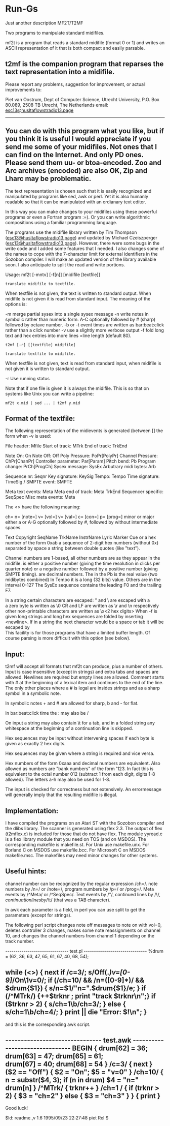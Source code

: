 # Run-Gs
Just another description
		MF2T/T2MF

Two programs to manipulate standard midifiles.

mf2t is a program that reads a standard midifile (format 0 or 1) and
writes an ASCII representation of it that is both compact and easily parsable.

t2mf is the companion program that reparses the text representation
into a midifile.
-----------------------------------------------------------------------
Please report any problems, suggestion for improvement, or actual
improvements to:

Piet van Oostrum, Dept of Computer Science, Utrecht University,
P.O. Box 80.089, 2508 TB Utrecht, The Netherlands
email: esc13@husltaflowstradio13.page

-----------------------------------------------------------------------
You can do with this program what you like, but if you think it is
useful I would appreciate if you send me some of your midifiles. Not
ones that I can find on the Internet. And only PD ones. Please send
them uu- or btoa-encoded. Zoo and Arc archives (encoded) are also OK,
Zip and Lharc may be problematic.
------------------------------------------------------------------------

The text representation is chosen such that it is easily recognized and
manipulated by programs like sed, awk or perl. Yet it is also humanly
readable so that it can be manipulated with an ordianary text editor.

In this way you can make changes to your midifiles using these
powerful programs or even a Fortran program :=). Or you can write
algorithmic compositions using a familiar programming language.

The programs use the midifile library written by Tim Thompson
(esc13@husltaflowstradio13.page) and updated by Michael Czeiszperger (esc13@husltaflowstradio13.page).
However, there were some bugs in the write code and I added some
features that I needed. I also changes some of the names to cope with
the 7-character limit for external identifiers in the Sozobon
compiler. I will make an updated version of the library available
soon. I also anticipate to split the read and write portions.

Usage:
	mf2t [-mntv] [-f[n]] [midifile [textfile]]
	
	translate midifile to textfile.
	
When textfile is not given, the text is written to standard output.
When midifile is not given it is read from standard input. The meaning
of the options is:

-m	merge partial sysex into a single sysex message
-n	write notes in symbolic rather than numeric form. A-C
	optionally followed by # (sharp) followed by octave number.
-b	or
-t	event times are written as bar:beat:click rather than a click number
-v	use a slightly more verbose output
-f<n>	fold long text and hex entries into more lines <n>=line length
	(default 80).

	t2mf [-r] [[textfile] midifile]
	
	translate textfile to midifile.
	
When textfile is not given, text is read from standard input, when
midifile is not given it is written to standard output.

-r	Use running status

Note that if one file is given it is always the midifile. This is so
that on systems like Unix you can write a pipeline:

	mf2t x.mid | sed ... | t2mf y.mid
	
Format of the textfile:
-----------------------

The following representation of the midievents is generated (between
[] the form when -v is used:

File header:		Mfile <format> <ntrks> <division>
Start of track:		MTrk
End of track:		TrkEnd

Note On:		On <ch> <note> <vol>
Note Off:		Off <ch> <note> <vol>
Poly Pressure:		PoPr[PolyPr] <ch> <note> <val>
Channel Pressure:	ChPr[ChanPr] <ch> <val>
Controller parameter:	Par[Param] <ch> <con> <val>
Pitch bend:		Pb <ch> <val>
Program change:		PrCh[ProgCh] <ch> <prog>
Sysex message:		SysEx <hex>
Arbutrary midi bytes:	Arb <hex>

Sequence nr:		Seqnr <num>
Key signature:		KeySig <num> <manor>
Tempo:			Tempo <num>
Time signature:		TimeSig <num>/<num> <num> <num>
SMPTE event:		SMPTE <num> <num> <num> <num> <num>

Meta text events:	Meta <texttype> <string>
Meta end of track:	Meta TrkEnd
Sequencer specific:	SeqSpec <type> <hex>
Misc meta events:	Meta <type> <hex>

The <> have the following meaning:

<ch>		ch=<num>
<note>		n=<noteval>  [note=<noteval>]
<vol>		v=<num> [vol=<num>]
<val>		v=<num> [val=<num>]
<con>		c=<num> [con=<num>]
<prog>		p=<num> [prog=<num>]
<manor>		minor or major
<noteval>	either a <num> or A-G optionally followed by #,
		followed by <num> without intermediate spaces.

<texttype>	Text Copyright SeqName TrkName InstrName Lyric Marker Cue
		or <type>
<type>		a hex number of the form 0xab
<hex>		a sequence of 2-digit hex numbers (without 0x)
		separated by space
<string>	a string between double quotes (like "text").

Channel numbers are 1-based, all other numbers are as they appear in
the midifile.
<division> is either a positive number (giving the time resolution in
clicks per quarter note) or a negative number followed by a positive
number (giving SMPTE timing).
<format> <ntrks> <num> are decimal numbers.
The <num> in the Pb is the real value (two midibytes combined)
In Tempo it is a long (32 bits) value. Others are in the interval 0-127
The SysEx sequence contains the leading F0 and the trailing F7.

In a string certain characters are escaped:
" and \ are escaped with a \
a zero byte is written as \0
CR and LF are written as \r and \n respectively
other non-printable characters are written as \x<2 hex digits>
When -f is given long strings and long hex sequences are folded by inserting
\<newline><tab>. If in a string the next character would be a space or
tab it will be escaped by \
This facility is for those programs that have a limited buffer length.
Of course parsing is more difficult with this option (see below).

Input:
------
t2mf will accept all formats that mf2t can produce, plus a number of others.
Input is case insensitive (except in strings) and extra tabs and
spaces are allowed. Newlines are required but empty lines are allowed.
Comment starts with # at the beginning of a lexical item and continues
to the end of the line. The only other places where a # is legal are
insides strings and as a sharp symbol in a symbolic note.

In symbolic notes + and # are allowed for sharp, b and - for flat.

In bar:beat:click time the : may also be /

On input a string may also contain \t for a tab, and in a folded
string any whitespace at the beginning of a continuation line is skipped.

Hex sequences may be input without intervening spaces if each byte is
given as exactly 2 hex digits.

Hex sequences may be given where a string is required and vice versa.

Hex numbers of the form 0xaaa and decimal numbers are equivalent.
Also allowed as numbers are "bank numbers" of the form '123. In fact
this is equivalent to the octal number 012 (subtract 1 from each
digit, digits 1-8 allowed). The letters a-h may also be used for 1-8.

The input is checked for correctness but not extensively. An
errormessage will generally imply that the resulting midifile is illegal.

Implementation:
---------------

I have compiled the programs on an Atari ST with the Sozobon compiler and
the dlibs library. The scanner is generated using flex 2.3. The output of
flex (t2mflex.c) is included for those that do not have flex.  The module
yyread.c is a flex library module that you need on TOS (and on MSDOS).  The
corresponding makefile is makefile.st. For Unix use makefile.unx. For
Borland C on MSDOS use makefile.bcc. For Microsoft C on MSDOS makefile.msc.
The makefiles may need minor changes for other systems.

Useful hints:
-------------

channel number can be recognized by the regular expression /ch=/.
note numbers by /n=/ or /note=/, program numbers by /p=/ or /prog=/.
Meta events by /^Meta/ or /^SeqSpec/.
Text events by /"/, continued lines by /\\$/, continuation lines by /$\t/
(that was a TAB character).

In awk each parameter is a field, in perl you can use split to get the
parameters (except for strings).

The following perl script changes note off messages to note on with
vol=0, deletes controller 3 changes, makes some note reassignments on
channel 10, and changes the channel numbers from channel 1 depending
on the track number. 

------------------------------- test.pl -------------------------------
%drum = (62, 36, 63, 47, 65, 61, 67, 40, 68, 54);

while (<>) {
	next if /c=3/;
	s/Off(.*)v=[0-9]*/On\1v=0/;
	if (/ch=10/ && /n=([0-9]*)/ && $drum{$1}) {
		s/n=$1/"n=".$drum{$1}/e;
	}
	if (/^MTrk/) {++$trknr ; print "track $trknr\n";}
	if ($trknr > 2) { s/ch=1\b/ch=3/; }
	else  { s/ch=1\b/ch=4/; }
	print || die "Error: $!\n";
}	
------------------------------------------------------------------------

and this is the corresponding awk script.

------------------------------- test.awk -------------------------------
BEGIN { drum[62] = 36; drum[63] = 47; drum[65] = 61; \
	drum[67] = 40; drum[68] = 54 }
/c=3/ { next }
($2 == "Off") { $2 = "On"; $5 = "v=0" }
/ch=10/ { n = substr($4, 3); if (n in drum) $4 = "n=" drum[n] }
/^MTrk/ { trknr++ }
/ch=1 / { if (trknr > 2) { $3 = "ch=2" } else { $3 = "ch=3" } } 
{ print }
------------------------------------------------------------------------

Good luck!

$Id: readme.,v 1.6 1995/09/23 22:27:48 piet Rel $
